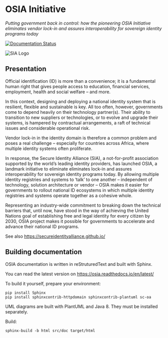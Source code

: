 # OSIA Initiative

_Putting government back in control: how the pioneering OSIA Initiative eliminates vendor lock-in and assures interoperability for sovereign identity programs today_

[![Documentation Status](https://readthedocs.org/projects/osia/badge/?version=latest)](https://osia.readthedocs.io/en/latest/?badge=latest)

![SIA Logo](OSIA_Colour_Logo_RGB_400px.png "Secure Identity Alliance")

## Presentation

Official identification (ID) is more than a convenience; it is a fundamental human right that gives people access to education, financial services, employment, health and social welfare – and more.

In this context, designing and deploying a national identity system that is resilient, flexible and sustainable is key. All too often, however, governments come to depend heavily on their technology partner(s). Their ability to transition to new suppliers or technologies, or to evolve and upgrade their systems, is hampered by contractual arrangements, a raft of technical issues and considerable operational risk.

Vendor lock-in in the identity domain is therefore a common problem and poses a real challenge – especially for countries across Africa, where multiple identity systems often proliferate.

In response, the Secure Identity Alliance (SIA), a not-for-profit association supported by the world’s leading identity providers, has launched OSIA, a landmark initiative to eliminate eliminates lock-in and assures interoperability for sovereign identity programs today. By allowing multiple identity registries and systems to ‘talk’ to one another – independent of technology, solution architecture or vendor – OSIA makes it easier for governments to rollout national ID ecosystems in which multiple identity registries and systems operate together as a cohesive whole.

Representing an industry-wide commitment to breaking down the technical barriers that, until now, have stood in the way of achieving the United Nations goal of establishing free and legal identity for every citizen by 2030, OSIA project makes it possible for governments to accelerate and advance their national ID programs.

See also https://secureidentityalliance.github.io/

## Building documentation

OSIA documentation is written in reStruturedText and built with Sphinx.

You can read the latest version on https://osia.readthedocs.io/en/latest/

To build it yourself, prepare your environment:

```
pip install Sphinx
pip install sphinxcontrib-httpdomain sphinxcontrib-plantuml sc-oa
```

UML diagrams are built with PlantUML and Java 8. They must be installed separately.

Build:

```
sphinx-build -b html src/doc target/html
```
